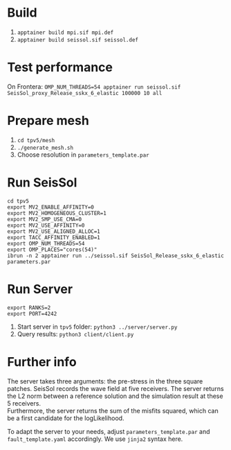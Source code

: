 # Build
1. `apptainer build mpi.sif mpi.def`
2. `apptainer build seissol.sif seissol.def`

# Test performance
On Frontera:
`OMP_NUM_THREADS=54 apptainer run seissol.sif SeisSol_proxy_Release_sskx_6_elastic 100000 10 all`

# Prepare mesh
1. `cd tpv5/mesh`
2. `./generate_mesh.sh`
3. Choose resolution in `parameters_template.par`

# Run SeisSol
```
cd tpv5
export MV2_ENABLE_AFFINITY=0
export MV2_HOMOGENEOUS_CLUSTER=1
export MV2_SMP_USE_CMA=0
export MV2_USE_AFFINITY=0
export MV2_USE_ALIGNED_ALLOC=1
export TACC_AFFINITY_ENABLED=1
export OMP_NUM_THREADS=54
export OMP_PLACES="cores(54)"
ibrun -n 2 apptainer run ../seissol.sif SeisSol_Release_sskx_6_elastic parameters.par
```

# Run Server
```
export RANKS=2
export PORT=4242
```
1. Start server in `tpv5` folder: `python3 ../server/server.py`
2. Query results: `python3 client/client.py`

# Further info
The server takes three arguments: the pre-stress in the three square patches.
SeisSol records the wave field at five receivers.  The server returns the L2 norm 
between a reference solution and the simulation result at these 5 receivers.  
Furthermore, the server returns the sum of the misfits squared, which can be a 
first candidate for the logLikelihood.

To adapt the server to your needs, adjust `parameters_template.par` and `fault_template.yaml` 
accordingly. We use `jinja2` syntax here.
